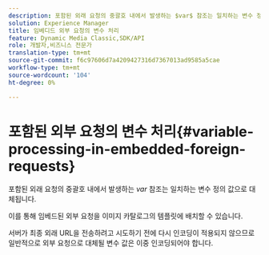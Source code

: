 ```yaml
---
description: 포함된 외래 요청의 중괄호 내에서 발생하는 $var$ 참조는 일치하는 변수 정의 값으로 대체됩니다.
solution: Experience Manager
title: 임베디드 외부 요청의 변수 처리
feature: Dynamic Media Classic,SDK/API
role: 개발자,비즈니스 전문가
translation-type: tm+mt
source-git-commit: f6c97606d7a4209427316d7367013ad9585a5cae
workflow-type: tm+mt
source-wordcount: '104'
ht-degree: 0%

---
```



# 포함된 외부 요청의 변수 처리{#variable-processing-in-embedded-foreign-requests}

포함된 외래 요청의 중괄호 내에서 발생하는 $var$ 참조는 일치하는 변수 정의 값으로 대체됩니다.

이를 통해 임베드된 외부 요청을 이미지 카탈로그의 템플릿에 배치할 수 있습니다.

서버가 최종 외래 URL을 전송하려고 시도하기 전에 다시 인코딩이 적용되지 않으므로 일반적으로 외부 요청으로 대체될 변수 값은 이중 인코딩되어야 합니다.

